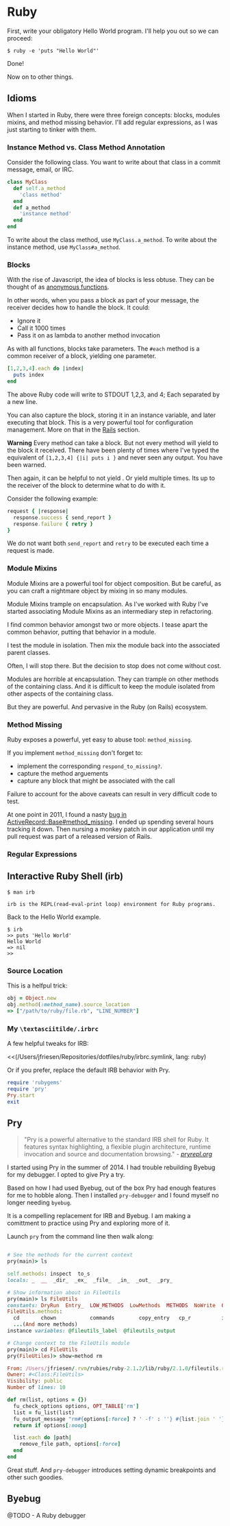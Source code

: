 # Ruby

First, write your obligatory Hello World program.
I'll help you out so we can proceed:

```console
$ ruby -e 'puts "Hello World"'
```

Done!

Now on to other things.

## Idioms

When I started in Ruby, there were three foreign concepts: blocks, modules mixins, and method missing behavior.
I'll add regular expressions, as I was just starting to tinker with them.

### Instance Method vs. Class Method Annotation

Consider the following class. You want to write about that class in a commit message, email, or IRC.

```ruby
class MyClass
  def self.a_method
    'class method'
  end
  def a_method
    'instance method'
  end
end
```

To write about the class method, use `MyClass.a_method`. To write about the instance method, use `MyClass#a_method`.

### Blocks

With the rise of Javascript, the idea of blocks is less obtuse.
They can be thought of as [anonymous functions](http://en.wikipedia.org/wiki/Anonymous_function).

In other words, when you pass a block as part of your message, the receiver decides how to handle the block.
It could:

* Ignore it
* Call it 1000 times
* Pass it on as lambda to another method invocation

As with all functions, blocks take parameters.
The `#each` method is a common receiver of a block, yielding one parameter.

```ruby
[1,2,3,4].each do |index|
  puts index
end
```

The above Ruby code will write to STDOUT 1,2,3, and 4; Each separated by a new line.

You can also capture the block, storing it in an instance variable, and later executing that block.
This is a very powerful tool for configuration management.
More on that in the [Rails](/rails#cha-rails) section.

**Warning** Every method can take a block. But not every method will yield to the block it received.
There have been plenty of times where I've typed the equivalent of `[1,2,3,4] {|i| puts i }` and never seen any output.
You have been warned.

Then again, it can be helpful to not yield . Or yield multiple times. Its up to the receiver of the block to determine what to do with it.

Consider the following example:

```ruby
request { |response|
  response.success { send_report }
  response.failure { retry }
}
```

We do not want both `send_report` and `retry` to be executed each time a request is made.

### Module Mixins

Module Mixins are a powerful tool for object composition.
But be careful, as you can craft a nightmare object by mixing in so many modules.

Module Mixins trample on encapsulation.
As I've worked with Ruby I've started associating Module Mixins as an intermediary step in refactoring.

I find common behavior amongst two or more objects.
I tease apart the common behavior, putting that behavior in a module.

I test the module in isolation.
Then mix the module back into the associated parent classes.

Often, I will stop there.
But the decision to stop does not come without cost.

Modules are horrible at encapsulation.
They can trample on other methods of the containing class.
And it is difficult to keep the module isolated from other aspects of the containing class.

But they are powerful. And pervasive in the Ruby (on Rails) ecosystem.

### Method Missing

Ruby exposes a powerful, yet easy to abuse tool: `method_missing`.

If you implement `method_missing` don't forget to:

* implement the corresponding `respond_to_missing?`.
* capture the method arguements
* capture any block that might be associated with the call

Failure to account for the above caveats can result in very difficult code to test.

At one point in 2011, I found a nasty [bug in ActiveRecord::Base#method_missing](https://github.com/rails/rails/commit/f2a0dfc2985c008a618e1616f6cf9a4c54098c33).
I ended up spending several hours tracking it down. Then nursing a monkey patch in our application until my pull request was part of a released version of Rails.

### Regular Expressions

## Interactive Ruby Shell (irb)

```console
$ man irb

irb is the REPL(read-eval-print loop) environment for Ruby programs.
```

Back to the Hello World example.

```console
$ irb
>> puts 'Hello World'
Hello World
=> nil
>>
```

### Source Location

This is a helfpul trick:

```ruby
obj = Object.new
obj.method(:method_name).source_location
=> ["/path/to/ruby/file.rb", "LINE_NUMBER"]
```

### My `\textasciitilde/.irbrc`

A few helpful tweaks for IRB:

<<(/Users/jfriesen/Repositories/dotfiles/ruby/irbrc.symlink, lang: ruby)

Or if you prefer, replace the default IRB behavior with Pry.

```ruby
require 'rubygems'
require 'pry'
Pry.start
exit
```

## Pry

> "Pry is a powerful alternative to the standard IRB shell for Ruby.
> It features syntax highlighting, a flexible plugin architecture, runtime invocation and source and documentation browsing." - *[pryrepl.org](http://pryrepl.org/)*

I started using Pry in the summer of 2014.
I had trouble rebuilding Byebug for my debugger.
I opted to give Pry a try.

Based on how I had used Byebug, out of the box Pry had enough features for me to hobble along.
Then I installed `pry-debugger` and I found myself no longer needing `byebug`.

It is a compelling replacement for IRB and Byebug.
I am making a comittment to practice using Pry and exploring more of it.

Launch `pry` from the command line then walk along:

```ruby

# See the methods for the current context
pry(main)> ls

self.methods: inspect  to_s
locals: _  __  _dir_  _ex_  _file_  _in_  _out_  _pry_

# Show information about in FileUtils
pry(main)> ls FileUtils
constants: DryRun  Entry_  LOW_METHODS  LowMethods  METHODS  NoWrite  OPT_TABLE  StreamUtils_  Verbose
FileUtils.methods:
  cd       chown           commands        copy_entry   cp_r          install
  ...(And more methods)
instance variables: @fileutils_label  @fileutils_output

# Change context to the FileUtils module
pry(main)> cd FileUtils
pry(FileUtiles)> show-method rm

From: /Users/jfriesen/.rvm/rubies/ruby-2.1.2/lib/ruby/2.1.0/fileutils.rb @ line 562:
Owner: #<Class:FileUtils>
Visibility: public
Number of lines: 10

def rm(list, options = {})
  fu_check_options options, OPT_TABLE['rm']
  list = fu_list(list)
  fu_output_message "rm#{options[:force] ? ' -f' : ''} #{list.join ' '}" if options[:verbose]
  return if options[:noop]

  list.each do |path|
    remove_file path, options[:force]
  end
end
```

Great stuff. And `pry-debugger` introduces setting dynamic breakpoints and other such goodies.

## Byebug

@TODO - A Ruby debugger
